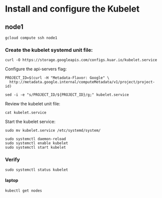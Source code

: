 # Install and configure the Kubelet

## node1

```
gcloud compute ssh node1
```

### Create the kubelet systemd unit file:

```
curl -O https://storage.googleapis.com/configs.kuar.io/kubelet.service
```

Configure the api-servers flag:

```
PROJECT_ID=$(curl -H "Metadata-Flavor: Google" \
  http://metadata.google.internal/computeMetadata/v1/project/project-id)
```

```
sed -i -e "s/PROJECT_ID/${PROJECT_ID}/g;" kubelet.service
```

Review the kubelet unit file:

```
cat kubelet.service
```

Start the kubelet service:

```
sudo mv kubelet.service /etc/systemd/system/
```

```
sudo systemctl daemon-reload
sudo systemctl enable kubelet
sudo systemctl start kubelet
```

### Verify

```
sudo systemctl status kubelet
```

#### laptop

```
kubectl get nodes
```
